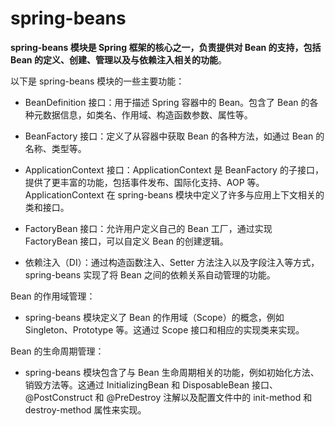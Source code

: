 # spring-beans

**spring-beans 模块是 Spring 框架的核心之一，负责提供对 Bean 的支持，包括 Bean 的定义、创建、管理以及与依赖注入相关的功能**。

以下是 spring-beans 模块的一些主要功能：

- BeanDefinition 接口：用于描述 Spring 容器中的 Bean。包含了 Bean 的各种元数据信息，如类名、作用域、构造函数参数、属性等。

- BeanFactory 接口：定义了从容器中获取 Bean 的各种方法，如通过 Bean 的名称、类型等。

- ApplicationContext 接口：ApplicationContext 是 BeanFactory 的子接口，提供了更丰富的功能，包括事件发布、国际化支持、AOP 等。ApplicationContext 在 spring-beans 模块中定义了许多与应用上下文相关的类和接口。

- FactoryBean 接口：允许用户定义自己的 Bean 工厂，通过实现 FactoryBean 接口，可以自定义 Bean 的创建逻辑。

- 依赖注入（DI）：通过构造函数注入、Setter 方法注入以及字段注入等方式，spring-beans 实现了将 Bean 之间的依赖关系自动管理的功能。







Bean 的作用域管理：

- spring-beans 模块定义了 Bean 的作用域（Scope）的概念，例如 Singleton、Prototype 等。这通过 Scope 接口和相应的实现类来实现。

Bean 的生命周期管理：

- spring-beans 模块包含了与 Bean 生命周期相关的功能，例如初始化方法、销毁方法等。这通过 InitializingBean 和 DisposableBean 接口、@PostConstruct 和 @PreDestroy 注解以及配置文件中的 init-method 和 destroy-method 属性来实现。
